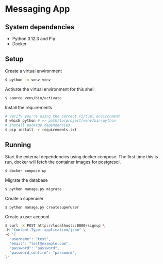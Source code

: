 # Messaging App

## System dependencies
* Python 3.12.3 and Pip
* Docker

## Setup

Create a virtual environment
```bash
$ python -m venv venv
```

Activate the virtual environment for this shell
```bash
$ source venv/bin/activate
```

Install the requirements
```bash
# verify you're using the correct virtual environment
$ which python # => path/to/project/venv/bin/python
# Install package dependencies
$ pip install -r requirements.txt
```

## Running

Start the external dependencies using docker compose. The first time this is run, docker will fetch the container
images for postgresql.
```bash
$ docker compose up
```

Migrate the database
```bash
$ python manage.py migrate
```

Create a superuser
```bash
$ python manage.py createsuperuser
```

Create a user account
```bash
$ curl -X POST http://localhost::8000/signup \
-H "Content-Type: application/json" \
-d '{
  "username": "test",
  "email": "test@example.com",
  "password": "password",
  "password_confirm": "password",
}'
```